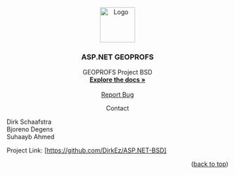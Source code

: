 <a name="readme-top"></a>
<br />
<div align="center">
  <a href="https://github.com/DirkEz/ASP.NET-BSD">
    <img src="https://cdn.icon-icons.com/icons2/2415/PNG/512/csharp_original_logo_icon_146578.png" alt="Logo" width="80" height="80">
  </a>
<h3 align="center">ASP.NET GEOPROFS</h3>
  <p align="center">
    GEOPROFS Project BSD
    <br />
    <a href="https://github.com/DirkEz/ASP.NET-BSD"><strong>Explore the docs »</strong></a>
    <br />
    <br />
    <a href="https://github.com/DirkEz/ASP.NET-BSD/issues">Report Bug</a>
  </p>
</div>

<div align="center" font-size="12">
  Contact
</div>

Dirk Schaafstra <br>
Bjoreno Degens <br>
Suhaayb Ahmed

Project Link: [https://github.com/DirkEz/ASP.NET-BSD]

<p align="right">(<a href="#readme-top">back to top</a>)</p>

